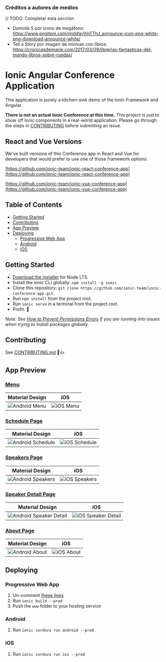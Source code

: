 ### Créditos a autores de medios

// TODO: Completar esta sección

- Dominik S por ícono de megáfono: https://www.pngitem.com/middle/ihhTThJ_announce-icon-png-white-png-download-announce-white/
- Tell a Story por imagen de minivan con libros: https://cronicasdeimarie.com/2017/03/09/librerias-fantasticas-del-mundo-libros-sobre-ruedas/ 

# Ionic Angular Conference Application

This application is purely a kitchen-sink demo of the Ionic Framework and Angular.

**There is not an actual Ionic Conference at this time.** This project is just to show off Ionic components in a real-world application. Please go through the steps in [CONTRIBUTING](https://github.com/ionic-team/ionic-conference-app/blob/master/.github/CONTRIBUTING.md) before submitting an issue.

## React and Vue Versions

We've built versions of this Conference app in React and Vue for developers that would prefer to use one of those framework options:

[https://github.com/ionic-team/ionic-react-conference-app](https://github.com/ionic-team/ionic-react-conference-app)

[https://github.com/ionic-team/ionic-vue-conference-app](https://github.com/ionic-team/ionic-vue-conference-app)

## Table of Contents
- [Getting Started](#getting-started)
- [Contributing](#contributing)
- [App Preview](#app-preview)
- [Deploying](#deploying)
  - [Progressive Web App](#progressive-web-app)
  - [Android](#android)
  - [iOS](#ios)


## Getting Started

* [Download the installer](https://nodejs.org/) for Node LTS.
* Install the ionic CLI globally: `npm install -g ionic`
* Clone this repository: `git clone https://github.com/ionic-team/ionic-conference-app.git`.
* Run `npm install` from the project root.
* Run `ionic serve` in a terminal from the project root.
* Profit. :tada:

_Note: See [How to Prevent Permissions Errors](https://docs.npmjs.com/getting-started/fixing-npm-permissions) if you are running into issues when trying to install packages globally._

## Contributing

See [CONTRIBUTING.md](https://github.com/ionic-team/ionic-conference-app/blob/master/.github/CONTRIBUTING.md) :tada::+1:


## App Preview

### [Menu](https://github.com/ionic-team/ionic-conference-app/blob/master/src/app/pages/menu/menu.html)

| Material Design  | iOS  |
| -----------------| -----|
| ![Android Menu](/resources/screenshots/android-menu.png) | ![iOS Menu](/resources/screenshots/ios-menu.png) |


### [Schedule Page](https://github.com/ionic-team/ionic-conference-app/blob/master/src/app/pages/schedule/schedule.html)

| Material Design  | iOS  |
| -----------------| -----|
| ![Android Schedule](/resources/screenshots/android-schedule.png) | ![iOS Schedule](/resources/screenshots/ios-schedule.png) |

### [Speakers Page](https://github.com/ionic-team/ionic-conference-app/blob/master/src/app/pages/speaker-list/speaker-list.html)

| Material Design  | iOS  |
| -----------------| -----|
| ![Android Speakers](/resources/screenshots/android-speakers.png) | ![iOS Speakers](/resources/screenshots/ios-speakers.png) |

### [Speaker Detail Page](https://github.com/ionic-team/ionic-conference-app/blob/master/src/app/pages/speaker-detail/speaker-detail.html)

| Material Design  | iOS  |
| -----------------| -----|
| ![Android Speaker Detail](/resources/screenshots/android-speaker-detail.png) | ![iOS Speaker Detail](/resources/screenshots/ios-speaker-detail.png) |

### [About Page](https://github.com/ionic-team/ionic-conference-app/blob/master/src/app/pages/about/about.html)

| Material Design  | iOS  |
| -----------------| -----|
| ![Android About](/resources/screenshots/android-about.png) | ![iOS About](/resources/screenshots/ios-about.png) |


## Deploying

### Progressive Web App

1. Un-comment [these lines](https://github.com/ionic-team/ionic2-app-base/blob/master/src/index.html#L21)
2. Run `ionic build --prod`
3. Push the `www` folder to your hosting service

### Android

1. Run `ionic cordova run android --prod`

### iOS

1. Run `ionic cordova run ios --prod`
